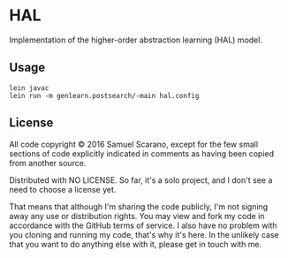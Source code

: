 # HAL

Implementation of the higher-order abstraction learning (HAL) model.

## Usage

```
lein javac
lein run -m genlearn.postsearch/-main hal.config
```

## License

All code copyright © 2016 Samuel Scarano, except for the few small sections of code explicitly indicated in comments as having been copied from another source. 

Distributed with NO LICENSE. So far, it's a solo project, and I don't see a need to choose a license yet.

That means that although I'm sharing the code publicly, I'm not signing away any use or distribution rights. You may view and fork my code in accordance with the GitHub terms of service. I also have no problem with you cloning and running my code, that's why it's here. In the unlikely case that you want to do anything else with it, please get in touch with me.



